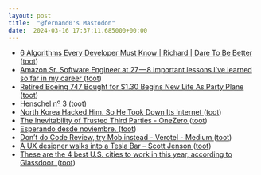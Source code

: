 ```yaml
---
layout: post
title:  "@fernand0's Mastodon"
date:  2024-03-16 17:37:11.685000+00:00
---
```

*  [6 Algorithms Every Developer Must Know \|  Richard \| Dare To Be Better ](https://medium.com/dare-to-be-better/6-algorithms-every-developer-should-know-f78b609c7e7) ([toot](https://mastodon.social/@fernand0/112106578358105321))
*  [Amazon Sr. Software Engineer at 27 — 8 important lessons I’ve learned so far in my career ](https://levelup.gitconnected.com/amazons-sr-software-engineer-at-27-8-important-lessons-i-ve-learned-so-far-in-my-career-9fdfbfbc1a6) ([toot](https://mastodon.social/@fernand0/112106400370565021))
*  [Retired Boeing 747 Bought for $1.30 Begins New Life As Party Plane ](https://jalopnik.com/retired-boeing-747-bought-for-1-30-begins-new-life-as-184847445) ([toot](https://mastodon.social/@fernand0/112106138957240418))
*  [Henschel nº 3 ](https://www.flickr.com/photos/fernand0/53563844072) ([toot](https://mastodon.social/@fernand0/112105982764632730))
*  [North Korea Hacked Him. So He Took Down Its Internet  ](https://www.wired.com/story/north-korea-hacker-internet-outage/) ([toot](https://mastodon.social/@fernand0/112105325084959889))
*  [The Inevitability of Trusted Third Parties - OneZero ](https://onezero.medium.com/the-inevitability-of-trusted-third-parties-a51cbcffc4e) ([toot](https://mastodon.social/@fernand0/112105102749365155))
*  [Esperando desde noviembre. ](https://avecesunafoto.wordpress.com/2024/03/16/esperando-desde-noviembre-2) ([toot](https://mastodon.social/@fernand0/112104830208304172))
*  [Don’t do Code Review, try Mob instead - Verotel - Medium ](https://medium.com/verotel/dont-do-code-review-try-mob-instead-82149ef035d) ([toot](https://mastodon.social/@fernand0/112104803661773806))
*  [A UX designer walks into a Tesla Bar – Scott Jenson ](https://jenson.org/tesla) ([toot](https://mastodon.social/@fernand0/112104632358319925))
*  [These are the 4 best U.S. cities to work in this year, according to Glassdoor  ](https://www.cnbc.com/2022/01/29/these-are-the-4-best-us-cities-to-work-in-this-year-according-to-glassdoor-.htm) ([toot](https://mastodon.social/@fernand0/112102987576997427))

